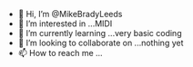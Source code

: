 - 👋 Hi, I’m @MikeBradyLeeds
- 👀 I’m interested in ...MIDI
- 🌱 I’m currently learning ...very basic coding
- 💞️ I’m looking to collaborate on ...nothing yet
- 📫 How to reach me ...

<!---
MikeBradyLeeds/MikeBradyLeeds is a ✨ special ✨ repository because its `README.md` (this file) appears on your GitHub profile.
You can click the Preview link to take a look at your changes.
--->
